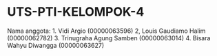 # UTS-PTI-KELOMPOK-4
Nama anggota: 1. Vidi Argio (00000063596) 2, Louis Gaudiamo Halim (00000062782) 3. Trinugraha Agung Samben (00000063014) 4. Bisara Wahyu Diwangga (00000063627)
